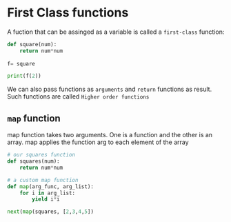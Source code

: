 # First Class functions
A fuction that can be assinged as a variable is called a `first-class` function:
```python
def square(num):
	return num*num 
	
f= square

print(f(2))
```
We can also pass functions as `arguments` and `return` functions as result. Such functions are called `Higher order functions`
## `map` function
map function takes two arguments. One is a function and the other is an array. map applies the function arg to each element of the array
```python
# our squares function
def squares(num):
	return num*num

# a custom map function
def map(arg_func, arg_list):	
	for i in arg_list:
		yield i*i 

next(map(squares, [2,3,4,5])


```
